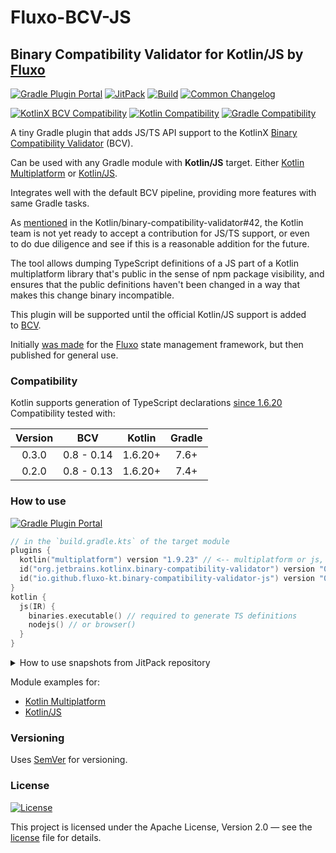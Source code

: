 # Fluxo-BCV-JS
## Binary Compatibility Validator for Kotlin/JS by [Fluxo][fluxo]

[![Gradle Plugin Portal][badge-plugin]][plugin]
[![JitPack][badge-jitpack]][jitpack]
[![Build](../../actions/workflows/build.yml/badge.svg)](../../actions/workflows/build.yml)
[![Common Changelog](https://common-changelog.org/badge.svg)](CHANGELOG.md)

[![KotlinX BCV Compatibility](http://img.shields.io/badge/KotlinX%20BCV-0.8%20--%200.14-7F52FF?logo=kotlin&logoWidth=10&logoColor=7F52FF&labelColor=2B2B2B)][bcv]
[![Kotlin Compatibility](http://img.shields.io/badge/Kotlin-1.6.20+-7F52FF?logo=kotlin&logoWidth=10&logoColor=7F52FF&labelColor=2B2B2B)](https://github.com/JetBrains/Kotlin)
[![Gradle Compatibility](http://img.shields.io/badge/Gradle-7.6+-f68244?logo=gradle&labelColor=2B2B2B)](https://gradle.org/releases/)

A tiny Gradle plugin that adds JS/TS API support to the
KotlinX [Binary Compatibility Validator][bcv] (BCV).

Can be used with any Gradle module with **Kotlin/JS** target.
Either [Kotlin Multiplatform][KMM] or [Kotlin/JS][KJS].

Integrates well with the default BCV pipeline, providing more features with same Gradle tasks.

As [mentioned](https://github.com/Kotlin/binary-compatibility-validator/issues/42#issuecomment-1435031047)
in the Kotlin/binary-compatibility-validator#42, the Kotlin team is not yet ready to accept
a contribution for JS/TS support, or even to do due diligence
and see if this is a reasonable addition for the future.

The tool allows dumping TypeScript definitions of a JS part of a Kotlin multiplatform library
that's public in the sense of npm package visibility, and ensures that the public definitions
haven't been changed in a way that makes this change binary incompatible.

This plugin will be supported until the official Kotlin/JS support is added to [BCV][bcv].

Initially [was made][fluxo-bcv-commit] for the [Fluxo][fluxo] state management framework,
but then published for general use.


### Compatibility

Kotlin supports generation of TypeScript declarations [since 1.6.20](https://kotlinlang.org/docs/whatsnew1620.html#improvements-to-export-and-typescript-declaration-generation)
Compatibility tested with:

| Version |    BCV     | Kotlin  | Gradle |
|:-------:|:----------:|:-------:|:------:|
|  0.3.0  | 0.8 - 0.14 | 1.6.20+ |  7.6+  |
|  0.2.0  | 0.8 - 0.13 | 1.6.20+ |  7.4+  |


### How to use

[![Gradle Plugin Portal][badge-plugin]][plugin]

```kotlin
// in the `build.gradle.kts` of the target module
plugins {
  kotlin("multiplatform") version "1.9.23" // <-- multiplatform or js, versions from 1.6.20 to 1.9
  id("org.jetbrains.kotlinx.binary-compatibility-validator") version "0.14.0" // <-- 0.8 .. 0.13
  id("io.github.fluxo-kt.binary-compatibility-validator-js") version "0.3.0" // <-- add here
}
kotlin {
  js(IR) {
    binaries.executable() // required to generate TS definitions
    nodejs() // or browser()
  }
}
```

<details>
<summary>How to use snapshots from JitPack repository</summary>

[![JitPack][badge-jitpack]][jitpack]

```kotlin
// in the `build.gradle.kts` of the target module
plugins {
  kotlin("multiplatform") version "1.9.23" // <-- multiplatform or js, versions from 1.6.20 to 1.9
  id("org.jetbrains.kotlinx.binary-compatibility-validator") version "0.13.2" // <-- 0.8 .. 0.13
  id("io.github.fluxo-kt.binary-compatibility-validator-js") // <-- add here, no version needed for jitpack usage
}
kotlin {
  js(IR) {
    binaries.executable() // required to generate TS definitions
    nodejs() // or browser()
  }
}
```
```kotlin
// in the `settings.gradle.kts` of the project
pluginManagement {
  repositories {
    gradlePluginPortal()
    maven("https://jitpack.io") // <-- add jitpack repo
  }
  resolutionStrategy.eachPlugin {
    if (requested.id.toString() == "io.github.fluxo-kt.binary-compatibility-validator-js")
      useModule("com.github.fluxo-kt.fluxo-bcv-js:fluxo-bcv-js:59bff64346") // <-- specify version or commit
  }
}
```
</details>

Module examples for:
- [Kotlin Multiplatform](checks/latest/build.gradle.kts)
- [Kotlin/JS](checks/js-only/build.gradle.kts)


### Versioning

Uses [SemVer](http://semver.org/) for versioning.


### License

[![License](https://img.shields.io/badge/License-Apache%202.0-blue.svg)](LICENSE)

This project is licensed under the Apache License, Version 2.0 — see the
[license](LICENSE) file for details.


[bcv]: https://github.com/Kotlin/binary-compatibility-validator

[KMM]: https://kotlinlang.org/docs/multiplatform-get-started.html
[KJS]: https://kotlinlang.org/docs/js-project-setup.html

[plugin]: https://plugins.gradle.org/plugin/io.github.fluxo-kt.binary-compatibility-validator-js
[badge-plugin]: https://img.shields.io/gradle-plugin-portal/v/io.github.fluxo-kt.binary-compatibility-validator-js?label=Gradle%20Plugin&logo=gradle

[jitpack]: https://www.jitpack.io/#fluxo-kt/fluxo-bcv-js
[badge-jitpack]: https://www.jitpack.io/v/fluxo-kt/fluxo-bcv-js.svg

[fluxo]: https://github.com/fluxo-kt/fluxo
[fluxo-bcv-commit]: https://github.com/fluxo-kt/fluxo/commit/252e5d859078ea28e5bf496067424b0b5b5c8f73
